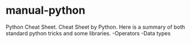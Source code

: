 # manual-python


Python Cheat Sheet. Cheat Sheet by Python. Here is a summary of both standard python tricks and some libraries.
-Operators 
-Data types